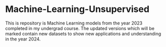 # Machine-Learning-Unsupervised
This is repository is Machine Learning models from the year 2023 completed in my undergrad course. The updated versions which will be marked contain new datasets to show new applications and understanding in the year 2024.
